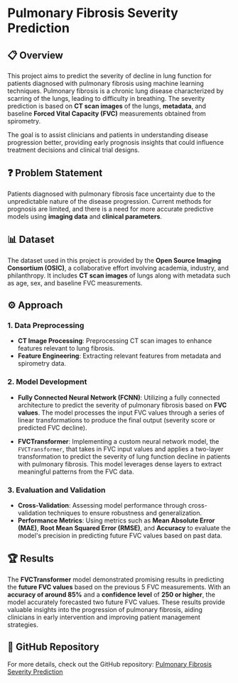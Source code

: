# Pulmonary Fibrosis Severity Prediction

## 📋 Overview

This project aims to predict the severity of decline in lung function for patients diagnosed with pulmonary fibrosis using machine learning techniques. Pulmonary fibrosis is a chronic lung disease characterized by scarring of the lungs, leading to difficulty in breathing. The severity prediction is based on **CT scan images** of the lungs, **metadata**, and baseline **Forced Vital Capacity (FVC)** measurements obtained from spirometry.

The goal is to assist clinicians and patients in understanding disease progression better, providing early prognosis insights that could influence treatment decisions and clinical trial designs.

## ❓ Problem Statement

Patients diagnosed with pulmonary fibrosis face uncertainty due to the unpredictable nature of the disease progression. Current methods for prognosis are limited, and there is a need for more accurate predictive models using **imaging data** and **clinical parameters**.

## 📊 Dataset

The dataset used in this project is provided by the **Open Source Imaging Consortium (OSIC)**, a collaborative effort involving academia, industry, and philanthropy. It includes **CT scan images** of lungs along with metadata such as age, sex, and baseline FVC measurements.

## ⚙️ Approach

### 1. Data Preprocessing

- **CT Image Processing**: Preprocessing CT scan images to enhance features relevant to lung fibrosis.
- **Feature Engineering**: Extracting relevant features from metadata and spirometry data.

### 2. Model Development

- **Fully Connected Neural Network (FCNN)**: Utilizing a fully connected architecture to predict the severity of pulmonary fibrosis based on **FVC values**. The model processes the input FVC values through a series of linear transformations to produce the final output (severity score or predicted FVC decline).
  
- **FVCTransformer**: Implementing a custom neural network model, the `FVCTransformer`, that takes in FVC input values and applies a two-layer transformation to predict the severity of lung function decline in patients with pulmonary fibrosis. This model leverages dense layers to extract meaningful patterns from the FVC data.


### 3. Evaluation and Validation

- **Cross-Validation**: Assessing model performance through cross-validation techniques to ensure robustness and generalization.
- **Performance Metrics**: Using metrics such as **Mean Absolute Error (MAE)**, **Root Mean Squared Error (RMSE)**, and **Accuracy** to evaluate the model's precision in predicting future FVC values based on past data.

## 🏆 Results

The **FVCTransformer** model demonstrated promising results in predicting the **future FVC values** based on the previous 5 FVC measurements. With an **accuracy of around 85%** and a **confidence level** of **250 or higher**, the model accurately forecasted two future FVC values. These results provide valuable insights into the progression of pulmonary fibrosis, aiding clinicians in early intervention and improving patient management strategies.



## 📂 GitHub Repository

For more details, check out the GitHub repository: [Pulmonary Fibrosis Severity Prediction](https://github.com/UjjawalSah/Pulmonary-Fibrosis-Severity-Prediction)

